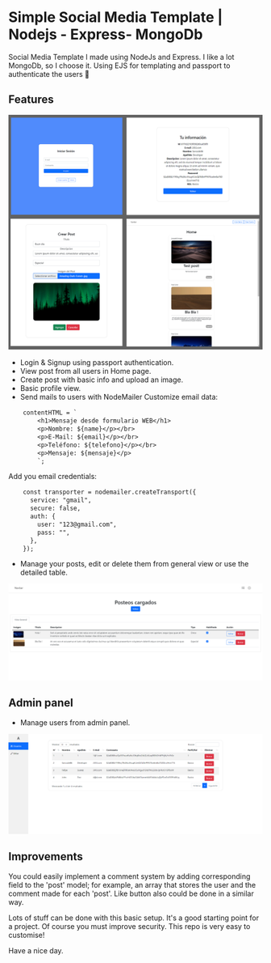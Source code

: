 # Simple Social Media Template | Nodejs - Express- MongoDb

Social Media Template I made using NodeJs and Express. I like a lot MongoDb, so I choose it. Using EJS for templating and passport to authenticate the users 🙂
## Features
![text](src/readmeImgs/prin.png)

- Login & Signup using passport authentication.
- View post from all users in Home page.
- Create post with basic info and upload an image.
- Basic profile view.
- Send mails to users with NodeMailer
Customize email data:
```
    contentHTML = `
        <h1>Mensaje desde formulario WEB</h1>
        <p>Nombre: ${name}</p></br>
        <p>E-Mail: ${email}</p></br>
        <p>Teléfono: ${telefono}</p></br>
        <p>Mensaje: ${mensaje}</p>
        `;   
```
Add you email credentials:
```
    const transporter = nodemailer.createTransport({
      service: "gmail",
      secure: false,
      auth: {
        user: "123@gmail.com",
        pass: "",
      },
    });
```
- Manage your posts, edit or delete them from general view or use the detailed table.

![text](src/readmeImgs/posts.png)

## Admin panel

 - Manage users from admin panel.

![text](src/readmeImgs/admin.png)

## Improvements

You could easily implement a comment system by adding corresponding field to the 'post' model;
for example, an array that stores the user and the comment made for each 'post'. Like button also could be done
in a similar way.

Lots of stuff can be done with this basic setup. It's a good starting point for a project. Of course you must improve security. This repo is very easy to customise!

Have a nice day.